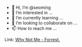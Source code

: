 - 👋 Hi, I’m @seoming
- 👀 I’m interested in ...
- 🌱 I’m currently learning ...
- 💞️ I’m looking to collaborate on ...
- 📫 How to reach me ...

Link: [Why Not Me - Forrest.][musiclink]

[musiclink]: <https://youtu.be/8463BZqzjQY> "Why Not Me"


<!---
seoming/seoming is a ✨ special ✨ repository because its `README.md` (this file) appears on your GitHub profile.
You can click the Preview link to take a look at your changes.
--->
